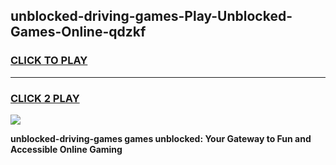 
## unblocked-driving-games-Play-Unblocked-Games-Online-qdzkf
<h3>
<a href="https://premium76.site?title=unblocked-driving-games&ref=25A">CLICK TO PLAY</a></h3>
<hr>

<h3>
<a href="https://premium76.site?title=unblocked-driving-games&ref=25A">CLICK 2 PLAY</a>
  
</h3>

<a href="https://premium76.site?title=unblocked-driving-games&ref=25A"><img src="https://clearcache.store/games.png"></a>


**unblocked-driving-games games unblocked: Your Gateway to Fun and Accessible Online Gaming**
